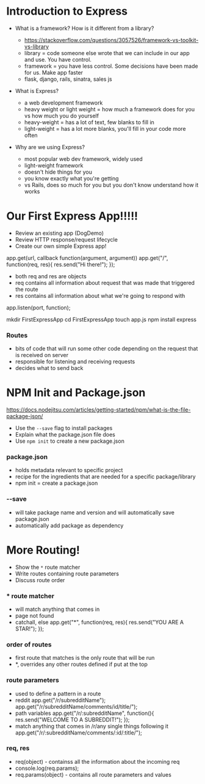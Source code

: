 # Introduction to Express

* What is a framework? How is it different from a library?
  - https://stackoverflow.com/questions/3057526/framework-vs-toolkit-vs-library
  - library = code someone else wrote that we can include in our app and use. You have control.
  - framework = you have less control. Some decisions have been made for us. Make app faster
  - flask, django, rails, sinatra, sales js

* What is Express?
  - a web development framework
  - heavy weight or light weight = how much a framework does for you vs how much you do yourself
  - heavy-weight = has a lot of text, few blanks to fill in
  - light-weight = has a lot more blanks, you'll fill in your code more often

* Why are we using Express?
  - most popular web dev framework, widely used
  - light-weight framework
  - doesn't hide things for you
  - you know exactly what you're getting
  - vs Rails, does so much for you but you don't know understand how it works

# Our First Express App!!!!!

* Review an existing app (DogDemo)
* Review HTTP response/request lifecycle
* Create our own simple Express app!

app.get(url, callback function(argument, argument))
app.get("/", function(req, res){
  res.send("Hi there!");
});

- both req and res are objects
- req contains all information about request that was made that triggered the route
- res contains all information about what we're going to respond with

app.listen(port, function);

mkdir FirstExpressApp
cd FirstExpressApp
touch app.js
npm install express


### Routes
* bits of code that will run some other code depending on the request that is received on server
* responsible for listening and receiving requests
* decides what to send back

# NPM Init and Package.json
https://docs.nodejitsu.com/articles/getting-started/npm/what-is-the-file-package-json/
* Use the `--save` flag to install packages
* Explain what the package.json file does
* Use `npm init` to create a new package.json

### package.json
- holds metadata relevant to specific project
- recipe for the ingredients that are needed for a specific package/library
- npm init = create a package.json

### --save
- will take package name and version and will automatically save package.json
- automatically add package as dependency


# More Routing!

* Show the `*` route matcher
* Write routes containing route parameters
* Discuss route order


### * route matcher
- will match anything that comes in
- page not found
- catchall, else
app.get("*", function(req, res){
  res.send("YOU ARE A STAR!");
});

### order of routes
- first route that matches is the only route that will be run
- *, overrides any other routes defined if put at the top

### route parameters
- used to define a pattern in a route
- reddit
app.get("/r/subredditName");
app.get("/r/subredditName/comments/id/title/");
- path variables
app.get("/r/:subredditName", function(){
  res.send("WELCOME TO A SUBREDDIT!");
});
- match anything that comes in /r/any single things following it
app.get("/r/:subredditName/comments/:id/:title/");

### req, res
* req(object) - containss all the information about the incoming req
* console.log(req.params);
* req.params(object) - contains all route parameters and values
